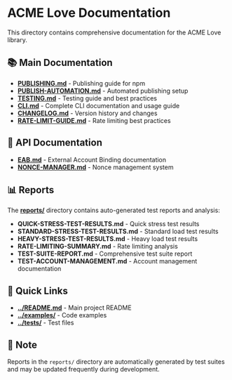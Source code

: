 # ACME Love Documentation

This directory contains comprehensive documentation for the ACME Love library.

## 📚 Main Documentation

- **[PUBLISHING.md](PUBLISHING.md)** - Publishing guide for npm
- **[PUBLISH-AUTOMATION.md](PUBLISH-AUTOMATION.md)** - Automated publishing setup
- **[TESTING.md](TESTING.md)** - Testing guide and best practices
- **[CLI.md](CLI.md)** - Complete CLI documentation and usage guide
- **[CHANGELOG.md](CHANGELOG.md)** - Version history and changes
- **[RATE-LIMIT-GUIDE.md](RATE-LIMIT-GUIDE.md)** - Rate limiting best practices

## 🔧 API Documentation

- **[EAB.md](EAB.md)** - External Account Binding documentation
- **[NONCE-MANAGER.md](NONCE-MANAGER.md)** - Nonce management system

## 📊 Reports

The **[reports/](reports/)** directory contains auto-generated test reports and analysis:

- **QUICK-STRESS-TEST-RESULTS.md** - Quick stress test results
- **STANDARD-STRESS-TEST-RESULTS.md** - Standard load test results
- **HEAVY-STRESS-TEST-RESULTS.md** - Heavy load test results
- **RATE-LIMITING-SUMMARY.md** - Rate limiting analysis
- **TEST-SUITE-REPORT.md** - Comprehensive test suite report
- **TEST-ACCOUNT-MANAGEMENT.md** - Account management documentation

## 🚀 Quick Links

- **[../README.md](../README.md)** - Main project README
- **[../examples/](../examples/)** - Code examples
- **[../**tests**/](../**tests**)** - Test files

## 📝 Note

Reports in the `reports/` directory are automatically generated by test suites and may be updated frequently during development.
